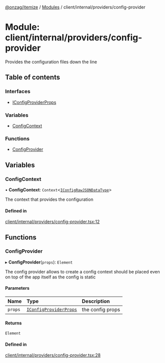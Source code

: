 [@onzag/itemize](../README.md) / [Modules](../modules.md) / client/internal/providers/config-provider

# Module: client/internal/providers/config-provider

Provides the configuration files down the line

## Table of contents

### Interfaces

- [IConfigProviderProps](../interfaces/client_internal_providers_config_provider.IConfigProviderProps.md)

### Variables

- [ConfigContext](client_internal_providers_config_provider.md#configcontext)

### Functions

- [ConfigProvider](client_internal_providers_config_provider.md#configprovider)

## Variables

### ConfigContext

• **ConfigContext**: `Context`<[`IConfigRawJSONDataType`](../interfaces/config.IConfigRawJSONDataType.md)\>

The context that provides the configuration

#### Defined in

[client/internal/providers/config-provider.tsx:12](https://github.com/onzag/itemize/blob/f2f29986/client/internal/providers/config-provider.tsx#L12)

## Functions

### ConfigProvider

▸ **ConfigProvider**(`props`): `Element`

The config provider allows to create a config context
should be placed even on top of the app itself
as the config is static

#### Parameters

| Name | Type | Description |
| :------ | :------ | :------ |
| `props` | [`IConfigProviderProps`](../interfaces/client_internal_providers_config_provider.IConfigProviderProps.md) | the config props |

#### Returns

`Element`

#### Defined in

[client/internal/providers/config-provider.tsx:28](https://github.com/onzag/itemize/blob/f2f29986/client/internal/providers/config-provider.tsx#L28)
